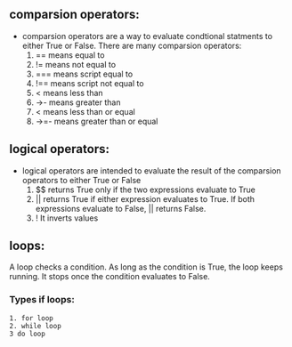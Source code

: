 ## comparsion operators:
* comparsion operators are a way to evaluate condtional statments to either True or False. There are many comparsion operators: 
    1. == means equal to
    2. != means not equal to 
    3. === means script equal to 
    4. !== means script not equal to 
    5. < means less than
    6. ->- means greater than 
    7. < means less than or equal 
    8. ->=- means greater than or equal 
## logical operators:
* logical operators are intended to evaluate the result of the comparsion operators to either True or False
    1. $$ returns True only if the two expressions evaluate to True
    2. || returns True if either expression evaluates to True. If both expressions evaluate to False, || returns False.
    3. ! It inverts values
## loops:
A loop checks a condition. As long as the condition is True, the loop keeps running. It stops once the condition evaluates to False.
### Types if loops:
    1. for loop
    2. while loop 
    3 do loop 